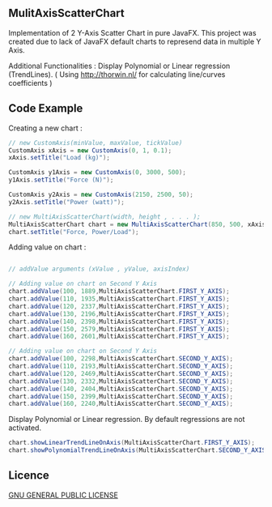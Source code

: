 ## MulitAxisScatterChart

Implementation of 2 Y-Axis Scatter Chart in pure JavaFX. This project was created due to lack of JavaFX default charts to represend data in multiple Y Axis.

Additional Functionalities :
Display Polynomial or Linear regression (TrendLines). ( Using <url>http://thorwin.nl/</url> for calculating line/curves coefficients )


## Code Example

Creating a new chart :

```java
// new CustomAxis(minValue, maxValue, tickValue)
CustomAxis xAxis = new CustomAxis(0, 1, 0.1);
xAxis.setTitle("Load (kg)");

CustomAxis y1Axis = new CustomAxis(0, 3000, 500);
y1Axis.setTitle("Force (N)");

CustomAxis y2Axis = new CustomAxis(2150, 2500, 50);
y2Axis.setTitle("Power (watt)");

// new MultiAxisScatterChart(width, height , . . . );
MultiAxisScatterChart chart = new MultiAxisScatterChart(850, 500, xAxis, y1Axis, y2Axis);
chart.setTitle("Force, Power/Load");
```

Adding value on chart :

```java

// addValue arguments (xValue , yValue, axisIndex)

// Adding value on chart on Second Y Axis
chart.addValue(100, 1889,MultiAxisScatterChart.FIRST_Y_AXIS);
chart.addValue(110, 1935,MultiAxisScatterChart.FIRST_Y_AXIS);
chart.addValue(120, 2337,MultiAxisScatterChart.FIRST_Y_AXIS);
chart.addValue(130, 2196,MultiAxisScatterChart.FIRST_Y_AXIS);
chart.addValue(140, 2398,MultiAxisScatterChart.FIRST_Y_AXIS);
chart.addValue(150, 2579,MultiAxisScatterChart.FIRST_Y_AXIS);
chart.addValue(160, 2601,MultiAxisScatterChart.FIRST_Y_AXIS);

// Adding value on chart on Second Y Axis
chart.addValue(100, 2298,MultiAxisScatterChart.SECOND_Y_AXIS);
chart.addValue(110, 2193,MultiAxisScatterChart.SECOND_Y_AXIS);
chart.addValue(120, 2469,MultiAxisScatterChart.SECOND_Y_AXIS);
chart.addValue(130, 2332,MultiAxisScatterChart.SECOND_Y_AXIS);
chart.addValue(140, 2404,MultiAxisScatterChart.SECOND_Y_AXIS);
chart.addValue(150, 2399,MultiAxisScatterChart.SECOND_Y_AXIS);
chart.addValue(160, 2240,MultiAxisScatterChart.SECOND_Y_AXIS);
```

Display Polynomial or Linear regression. By default regressions are not activated.

```java
chart.showLinearTrendLineOnAxis(MultiAxisScatterChart.FIRST_Y_AXIS);
chart.showPolynomialTrendLineOnAxis(MultiAxisScatterChart.SECOND_Y_AXIS);
```

Licence
-------
[GNU GENERAL PUBLIC LICENSE](LICENSE)
